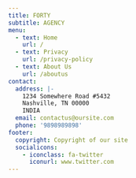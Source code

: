 ```yaml
---
title: FORTY
subtitle: AGENCY
menu:
  - text: Home
    url: /
  - text: Privacy
    url: /privacy-policy
  - text: About Us
    url: /aboutus
contact:
  address: |-
    1234 Somewhere Road #5432
    Nashville, TN 00000
    INDIA
  email: contactus@oursite.com
  phone: '9898989898'
footer:
  copyright: Copyright of our site
  socialicons:
    - iconclass: fa-twitter
      iconurl: www.twitter.com
---
```

